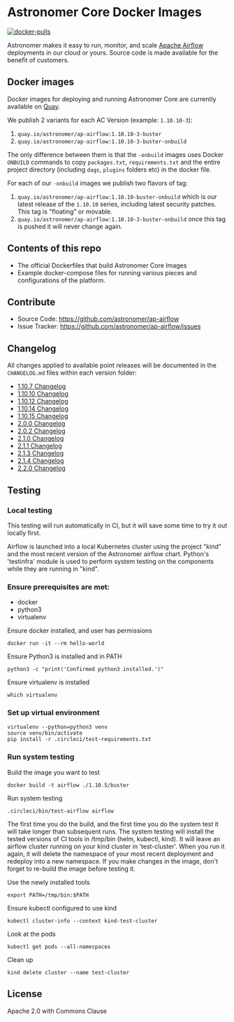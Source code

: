 # Astronomer Core Docker Images

[![docker-pulls](https://img.shields.io/docker/pulls/astronomerinc/ap-airflow.svg)](https://hub.docker.com/r/astronomerinc/ap-airflow)

Astronomer makes it easy to run, monitor, and scale [Apache Airflow](https://github.com/apache/airflow) deployments in our cloud or yours. Source code is made available for the benefit of customers.

## Docker images

Docker images for deploying and running Astronomer Core are currently available on
[Quay](https://quay.io/repository/astronomer/ap-airflow?tab=tags).

We publish 2 variants for each AC Version (example: `1.10.10-3`):

1. `quay.io/astronomer/ap-airflow:1.10.10-3-buster`
2. `quay.io/astronomer/ap-airflow:1.10.10-3-buster-onbuild`

The only difference between them is that the `-onbuild` images uses Docker `ONBUILD` commands to
copy `packages.txt`, `requirements.txt` and the entire project directory (including `dags`,
`plugins` folders etc) in the docker file.

For each of our `-onbuild` images we publish two flavors of tag:

1. `quay.io/astronomer/ap-airflow:1.10.10-buster-onbuild` which is our latest release of the `1.10.10` series,
including latest security patches. This tag is "floating" or movable.
2. `quay.io/astronomer/ap-airflow:1.10.10-3-buster-onbuild` once this tag is pushed it will never change again.

## Contents of this repo

* The official Dockerfiles that build Astronomer Core Images
* Example docker-compose files for running various pieces and configurations of
  the platform.

## Contribute

* Source Code: <https://github.com/astronomer/ap-airflow>
* Issue Tracker: <https://github.com/astronomer/ap-airflow/issues>

<!-- CHANGELOG START -->
## Changelog

All changes applied to available point releases will be documented in the `CHANGELOG.md` files within each version folder:
- [1.10.7 Changelog](https://github.com/astronomer/ap-airflow/blob/master/1.10.7/CHANGELOG.md)
- [1.10.10 Changelog](https://github.com/astronomer/ap-airflow/blob/master/1.10.10/CHANGELOG.md)
- [1.10.12 Changelog](https://github.com/astronomer/ap-airflow/blob/master/1.10.12/CHANGELOG.md)
- [1.10.14 Changelog](https://github.com/astronomer/ap-airflow/blob/master/1.10.14/CHANGELOG.md)
- [1.10.15 Changelog](https://github.com/astronomer/ap-airflow/blob/master/1.10.15/CHANGELOG.md)
- [2.0.0 Changelog](https://github.com/astronomer/ap-airflow/blob/master/2.0.0/CHANGELOG.md)
- [2.0.2 Changelog](https://github.com/astronomer/ap-airflow/blob/master/2.0.2/CHANGELOG.md)
- [2.1.0 Changelog](https://github.com/astronomer/ap-airflow/blob/master/2.1.0/CHANGELOG.md)
- [2.1.1 Changelog](https://github.com/astronomer/ap-airflow/blob/master/2.1.1/CHANGELOG.md)
- [2.1.3 Changelog](https://github.com/astronomer/ap-airflow/blob/master/2.1.3/CHANGELOG.md)
- [2.1.4 Changelog](https://github.com/astronomer/ap-airflow/blob/master/2.1.4/CHANGELOG.md)
- [2.2.0 Changelog](https://github.com/astronomer/ap-airflow/blob/master/2.2.0/CHANGELOG.md)
<!-- CHANGELOG END -->

## Testing

### Local testing

This testing will run automatically in CI, but it will save some time to try it out locally first.

Airflow is launched into a local Kubernetes cluster using the project "kind" and the most recent version of the Astronomer airflow chart. Python's 'testinfra' module is used to perform system testing on the components while they are running in "kind".

### Ensure prerequisites are met:

- docker
- python3
- virtualenv

Ensure docker installed, and user has permissions
```
docker run -it --rm hello-world
```

Ensure Python3 is installed and in PATH
```
python3 -c "print('Confirmed python3 installed.')"
```

Ensure virtualenv is installed
```
which virtualenv
```

### Set up virtual environment

```
virtualenv --python=python3 venv
source venv/bin/activate
pip install -r .circleci/test-requirements.txt
```

### Run system testing

Build the image you want to test
```
docker build -t airflow ./1.10.5/buster
```

Run system testing
```
.circleci/bin/test-airflow airflow
```

The first time you do the build, and the first time you do the system test it will take longer than subsequent runs. The system testing will install the tested versions of CI tools in /tmp/bin (helm, kubectl, kind). It will leave an airflow cluster running on your kind cluster in 'test-cluster'. When you run it again, it will delete the namespace of your most recent deployment and redeploy into a new namespace. If you make changes in the image, don't forget to re-build the image before testing it.

Use the newly installed tools
```
export PATH=/tmp/bin:$PATH
```

Ensure kubectl configured to use kind
```
kubectl cluster-info --context kind-test-cluster
```

Look at the pods
```
kubectl get pods --all-namespaces
```

Clean up
```
kind delete cluster --name test-cluster
```

## License

Apache 2.0 with Commons Clause

